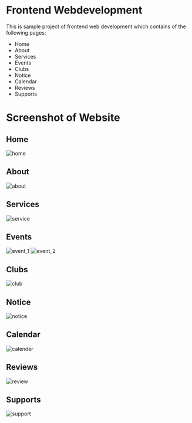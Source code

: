 # Frontend Webdevelopment
This is sample project of frontend web development which contains of the following pages:
* Home
* About
* Services
* Events
* Clubs
* Notice
* Calendar
* Reviews
* Supports

# Screenshot of Website

## Home
![home](https://github.com/romasahani/free_student_union/assets/121279220/dc3821d5-c698-4ea7-bb16-1618ab34457c)


## About
![about](https://github.com/romasahani/free_student_union/assets/121279220/c04e4572-c6bd-44dd-8e57-275dda23aa21)


## Services
![service](https://github.com/romasahani/free_student_union/assets/121279220/1c9788cd-e85b-47f3-a265-5f09ed58b12b)


## Events
![event_1](https://github.com/romasahani/free_student_union/assets/121279220/bb65218e-d02a-4c84-8245-a5827c1fe001)
![event_2](https://github.com/romasahani/free_student_union/assets/121279220/c1915c90-22fc-40f8-91d5-04aa5de4b67a)


## Clubs

![club](https://github.com/romasahani/free_student_union/assets/121279220/fe84b9d8-26db-4def-a95b-0a7f4427d11f)


## Notice

![notice](https://github.com/romasahani/free_student_union/assets/121279220/c632608c-a3f8-4d3c-a2ba-d486bb984f5d)


## Calendar
![calender](https://github.com/romasahani/free_student_union/assets/121279220/b7c1f62b-e8b4-4224-9f9e-e9ac24385a9e)


## Reviews
![review](https://github.com/romasahani/free_student_union/assets/121279220/3aa785e3-e0e1-4a0c-936c-4e390241d637)


## Supports
![support](https://github.com/romasahani/free_student_union/assets/121279220/02d2f834-cde2-42ec-8380-ea085357a0e0)

